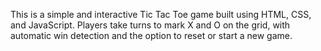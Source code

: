 This is a simple and interactive Tic Tac Toe game built using HTML, CSS, and JavaScript. Players take turns to mark X and O on the grid, with automatic win detection and the option to reset or start a new game.
